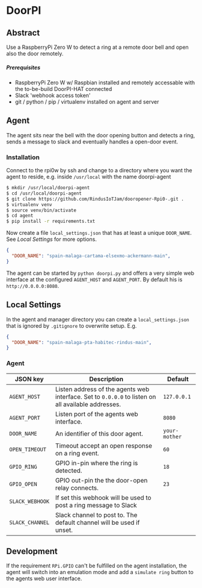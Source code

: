 # DoorPI

## Abstract

Use a RaspberryPi Zero W to detect a ring at a remote door bell
and open also the door remotely. 

##### Prerequisites

- RaspberryPi Zero W w/ Raspbian installed and remotely
  accessable with the to-be-build DoorPI-HAT connected
- Slack 'webhook access token' 
- git / python / pip / virtualenv installed on agent and server

## Agent

The agent sits near the bell with the door opening button and 
detects a ring, sends a message to slack and eventually handles
a open-door event.

### Installation

Connect to the rpi0w by ssh and change to a directory where
you want the agent to reside, e.g. inside `/usr/local` with
the name doorpi-agent

```Bash
$ mkdir /usr/local/doorpi-agent
$ cd /usr/local/doorpi-agent
$ git clone https://github.com/RindusIoTJam/dooropener-Rpi0-.git .
$ virtualenv venv
$ source venv/bin/activate
$ cd agent
$ pip install -r requirements.txt
```

Now create a file `local_settings.json` that has at least a unique
`DOOR_NAME`. See _Local Settings_ for more options.

```JSON
{
  "DOOR_NAME": "spain-malaga-cartama-elsexmo-ackermann-main",
}
```

The agent can be started  by `python doorpi.py` and offers a very
simple web interface at the configured `AGENT_HOST` and `AGENT_PORT`.
By default his is `http://0.0.0.0:8080`.

## Local Settings

In the agent and manager directory you can create a `local_settings.json`
that is ignored by `.gitignore` to overwrite setup. E.g.

```JSON
{
  "DOOR_NAME": "spain-malaga-pta-habitec-rindus-main",
}
```

### Agent

| JSON key        | Description |Default |
| --------------- | ----------- | ------ |
| `AGENT_HOST`    | Listen address of the agents web interface. Set to `0.0.0.0` to listen on all available addresses. | `127.0.0.1` |
| `AGENT_PORT`    | Listen port of the agents web interface. | `8080` |
| `DOOR_NAME`     | An identifier of this door agent. | `your-mother` |
| `OPEN_TIMEOUT`  | Timeout accept an open response on a ring event. | `60` |
| `GPIO_RING`     | GPIO in-pin where the ring is detected. | `18` |
| `GPIO_OPEN`     | GPIO out-pin the the door-open relay connects. | `23` |
| `SLACK_WEBHOOK` | If set this webhook will be used to post a ring message to Slack | |
| `SLACK_CHANNEL` | Slack channel to post to. The default channel will be used if unset. | |

## Development

If the requirement `RPi.GPIO` can't be fulfilled on the agent installation,
the agent will switch into an emulation mode and add a `simulate ring` 
button to the agents web user interface.